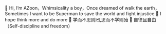 👋 Hi, I’m AZoon，Whimsicality a boy，Once dreamed of walk the earth，Sometimes I want to be Superman to save the world and fight injustice
👀 I hope think more and do more
🌱 学而不思则罔,思而不学则殆
💞️ 自律且自由（Self-discipline and freedom）
